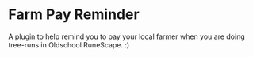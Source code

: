 # Farm Pay Reminder
A plugin to help remind you to pay your local farmer when you are doing tree-runs in Oldschool RuneScape. :)